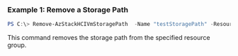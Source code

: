 ### Example 1: Remove a Storage Path
```powershell
PS C:\> Remove-AzStackHCIVmStoragePath  -Name "testStoragePath" -ResourceGroupName "test-rg"

```
This command removes the storage path from the specified resource group. 



